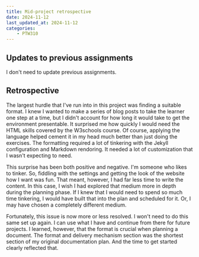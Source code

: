 ```yaml
---
title: Mid-project retrospective
date: 2024-11-12
last_updated_at: 2024-11-12
categories:
    - PTW310
---
```


## Updates to previous assignments

I don't need to update previous assignments.

## Retrospective

The largest hurdle that I've run into in this project was finding a suitable format. I knew I wanted to make a series of blog posts to take the learner one step at a time, but I didn't account for how long it would take to get the environment presentable. It surprised me how quickly I would need the HTML skills covered by the W3schools course. Of course, applying the language helped cement it in my head much better than just doing the exercises. The formatting required a lot of tinkering with the Jekyll configuration and Markdown rendoring. It needed a lot of customization that I wasn't expecting to need.

This surprise has been both positive and negative. I'm someone who likes to tinker. So, fiddling with the settings and getting the look of the website how I want was fun. That meant, however, I had far less time to write the content. In this case, I wish I had explored that medium more in depth during the planning phase. If I knew that I would need to spend so much time tinkering, I would have built that into the plan and scheduled for it. Or, I may have chosen a completely different medium.

Fortunately, this issue is now more or less resolved. I won't need to do this same set up again. I can use what I have and continue from there for future projects. I learned, however, that the format is crucial when planning a document. The format and delivery mechanism section was the shortest section of my original documentation plan. And the time to get started clearly reflected that.
